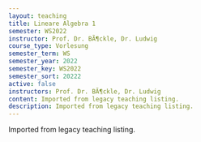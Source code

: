 ```yaml
---
layout: teaching
title: Lineare Algebra 1
semester: WS2022
instructor: Prof. Dr. BÃ¶ckle, Dr. Ludwig
course_type: Vorlesung
semester_term: WS
semester_year: 2022
semester_key: WS2022
semester_sort: 20222
active: false
instructors: Prof. Dr. BÃ¶ckle, Dr. Ludwig
content: Imported from legacy teaching listing.
description: Imported from legacy teaching listing.
---
```

Imported from legacy teaching listing.
